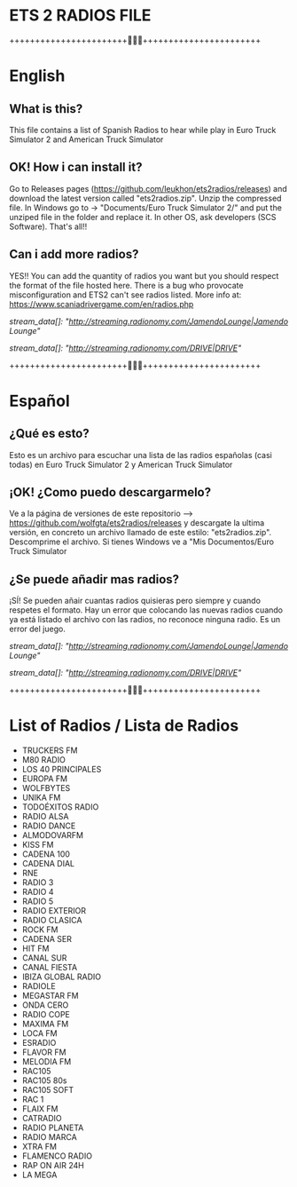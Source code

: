 # ETS 2 RADIOS FILE
+++++++++++++++++++++++🐾🐺🐾+++++++++++++++++++++++
# English
## What is this?
This file contains a list of Spanish Radios to hear while play in Euro Truck Simulator 2 and American Truck Simulator

## OK! How i can install it?
Go to Releases pages (https://github.com/leukhon/ets2radios/releases) and download the latest version called "ets2radios.zip". Unzip the compressed file. In Windows go to -> "Documents/Euro Truck Simulator 2/" and put the unziped file in the folder and replace it. In other OS, ask developers (SCS Software). That's all!!

## Can i add more radios?
YES!! You can add the quantity of radios you want but you should respect the format of the file hosted here. There is a bug who provocate misconfiguration and ETS2 can't see radios listed. More info at: https://www.scaniadrivergame.com/en/radios.php

*stream_data[]: "http://streaming.radionomy.com/JamendoLounge|Jamendo Lounge"*

*stream_data[]: "http://streaming.radionomy.com/DRIVE|DRIVE"*

+++++++++++++++++++++++🐾🐺🐾+++++++++++++++++++++++
# Español
## ¿Qué es esto?
Esto es un archivo para escuchar una lista de las radios españolas (casi todas) en Euro Truck Simulator 2 y American Truck Simulator 

## ¡OK! ¿Como puedo descargarmelo?
Ve a la página de versiones de este repositorio --> https://github.com/wolfgta/ets2radios/releases y descargate la ultima versión, en concreto un archivo llamado de este estilo: "ets2radios.zip". Descomprime el archivo. Si tienes Windows ve a "Mis Documentos/Euro Truck Simulator

## ¿Se puede añadir mas radios?
¡SÍ! Se pueden añair cuantas radios quisieras pero siempre y cuando respetes el formato. Hay un error que colocando las nuevas radios cuando ya está listado el archivo con las radios, no reconoce ninguna radio. Es un error del juego.

*stream_data[]: "http://streaming.radionomy.com/JamendoLounge|Jamendo Lounge"*

*stream_data[]: "http://streaming.radionomy.com/DRIVE|DRIVE"*

+++++++++++++++++++++++🐾🐺🐾+++++++++++++++++++++++
# List of Radios / Lista de Radios
- TRUCKERS FM
- M80 RADIO
- LOS 40 PRINCIPALES
- EUROPA FM
- WOLFBYTES
- UNIKA FM
- TODOÉXITOS RADIO
- RADIO ALSA
- RADIO DANCE
- ALMODOVARFM
- KISS FM
- CADENA 100
- CADENA DIAL
- RNE
- RADIO 3
- RADIO 4
- RADIO 5
- RADIO EXTERIOR
- RADIO CLASICA
- ROCK FM
- CADENA SER
- HIT FM
- CANAL SUR
- CANAL FIESTA
- IBIZA GLOBAL RADIO
- RADIOLE
- MEGASTAR FM
- ONDA CERO
- RADIO COPE
- MAXIMA FM
- LOCA FM
- ESRADIO
- FLAVOR FM
- MELODIA FM
- RAC105
- RAC105 80s
- RAC105 SOFT
- RAC 1
- FLAIX FM
- CATRADIO
- RADIO PLANETA
- RADIO MARCA
- XTRA FM
- FLAMENCO RADIO
- RAP ON AIR 24H
- LA MEGA
